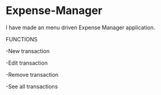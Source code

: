 # Expense-Manager

I have made an menu driven Expense Manager application.


FUNCTIONS

-New transaction

-Edit transaction

-Remove transaction

-See all transactions


